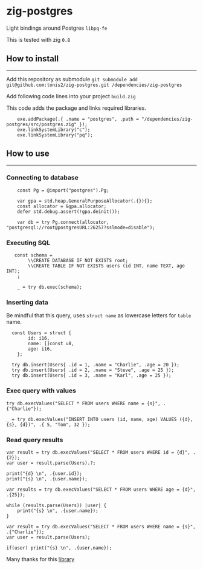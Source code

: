 # zig-postgres


Light bindings around Postgres `libpq-fe`

This is tested with zig `0.8`



## How to install 

-----

Add this repository as submodule `git submodule add git@github.com:tonis2/zig-postgres.git /dependencies/zig-postgres`


Add following code lines into your project `build.zig`


This code adds the package and links required libraries.

```zig
    exe.addPackage(.{ .name = "postgres", .path = "/dependencies/zig-postgres/src/postgres.zig" });
    exe.linkSystemLibrary("c");
    exe.linkSystemLibrary("pq");
```

## How to use
-----




### Connecting to database


```zig
    const Pg = @import("postgres").Pg;

    var gpa = std.heap.GeneralPurposeAllocator(.{}){};
    const allocator = &gpa.allocator;
    defer std.debug.assert(!gpa.deinit());

    var db = try Pg.connect(allocator, "postgresql://root@postgresURL:26257?sslmode=disable");

```

### Executing SQL

```zig
   const schema =
        \\CREATE DATABASE IF NOT EXISTS root;
        \\CREATE TABLE IF NOT EXISTS users (id INT, name TEXT, age INT);
    ;

    _ = try db.exec(schema);
```




### Inserting data


Be mindful that this query, uses `struct name` as lowercase letters for `table` name.

```zig
  const Users = struct {
        id: i16,
        name: []const u8,
        age: i16,
    };

  try db.insert(Users{ .id = 1, .name = "Charlie", .age = 20 });
  try db.insert(Users{ .id = 2, .name = "Steve", .age = 25 });
  try db.insert(Users{ .id = 3, .name = "Karl", .age = 25 });

```


### Exec query with values

```zig
try db.execValues("SELECT * FROM users WHERE name = {s}", .{"Charlie"});

_ = try db.execValues("INSERT INTO users (id, name, age) VALUES ({d}, {s}, {d})", .{ 5, "Tom", 32 });

```


### Read query results

```zig
var result = try db.execValues("SELECT * FROM users WHERE id = {d}", .{2});
var user = result.parse(Users).?;

print("{d} \n", .{user.id});
print("{s} \n", .{user.name});

```


```zig
var results = try db.execValues("SELECT * FROM users WHERE age = {d}", .{25});

while (results.parse(Users)) |user| {
    print("{s} \n", .{user.name});
}
```

```zig
var result = try db.execValues("SELECT * FROM users WHERE name = {s}", .{"Charlie"});
var user = result.parse(Users);

if(user) print("{s} \n", .{user.name});
```


Many thanks for this [library](https://github.com/aeronavery/zig-orm)
